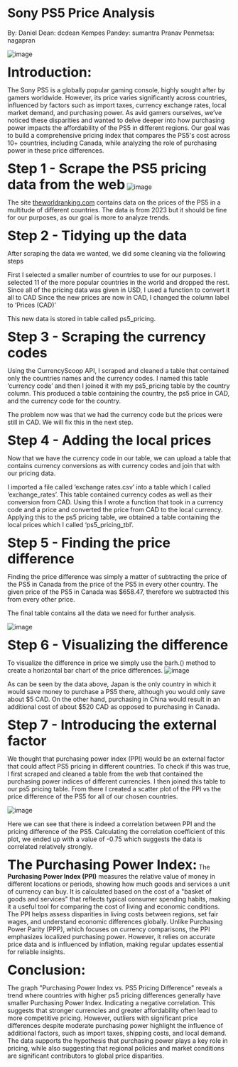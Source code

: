 # Sony PS5 Price Analysis
By:
Daniel Dean: dcdean
Kempes Pandey: sumantra
Pranav Penmetsa: nagapran

![image](https://github.com/user-attachments/assets/236569b6-dd23-46af-a8a0-c1394cc286eb)

<strong><span style="font-size:30px;">Introduction:</span></strong>

The Sony PS5 is a globally popular gaming console, highly sought after by gamers worldwide. However, its price varies significantly across countries, influenced by factors such as import taxes, currency exchange rates, local market demand, and purchasing power. As avid gamers ourselves, we’ve noticed these disparities and wanted to delve deeper into how purchasing power impacts the affordability of the PS5 in different regions. Our goal was to build a comprehensive pricing index that compares the PS5's cost across 10+ countries, including Canada, while analyzing the role of purchasing power in these price differences.

<strong><span style="font-size:30px;">Step 1 - Scrape the PS5 pricing data from the web</span></strong>
![image](https://github.com/user-attachments/assets/c5f73ae5-2f6f-4711-96b1-ab521c6a1bde)

The site <a href="https://www.theworldranking.com/statistics/160/playstation-5-prices-country/">theworldranking.com</a> contains data on the prices of the PS5 in a multitude of different countries. The data is from 2023 but it should be fine for our purposes, as our goal is more to analyze trends.

<strong><span style="font-size:30px;">Step 2 - Tidying up the data</span></strong> 

After scraping the data we wanted, we did some cleaning via the following steps

First I selected a smaller number of countries to use for our purposes. I selected 11 of the more popular countries in the world and dropped the rest.
Since all of the pricing data was given in USD, I used a function to convert it all to CAD
Since the new prices are now in CAD, I changed the column label to ‘Prices (CAD)’

This new data is stored in table called ps5_pricing.

<strong><span style="font-size:30px;">Step 3 - Scraping the currency codes</span></strong>

Using the CurrencyScoop API, I scraped and cleaned a table that contained only the countries names and the currency codes. I named this table ‘currency code’ and then I joined it with my ps5_pricing table by the country column. This produced a table containing the country, the ps5 price in CAD, and the currency code for the country. 

The problem now was that we had the currency code but the prices were still in CAD. We will fix this in the next step.

<strong><span style="font-size:30px;">Step 4 - Adding the local prices</span></strong>

Now that we have the currency code in our table, we can upload a table that contains currency conversions as with currency codes and join that with our pricing data.

I imported a file called ‘exchange rates.csv’ into a table which I called ‘exchange_rates’. This table contained currency codes as well as their conversion from CAD. Using this I wrote a function that took in a currency code and a price and converted the price from CAD to the local currency. Applying this to the ps5 pricing table, we obtained a table containing the local prices which I called ‘ps5_pricing_tbl’.

<strong><span style="font-size:30px;">Step 5 - Finding the price difference</span></strong>

Finding the price difference was simply a matter of subtracting the price of the PS5 in Canada from the price of the PS5 in every other country. The given price of the PS5 in Canada was $658.47, therefore we subtracted this from every other price.

The final table contains all the data we need for further analysis.

![image](https://github.com/user-attachments/assets/84ee9b8f-058d-4ed7-9a03-8149f0b406b0)

<strong><span style="font-size:30px;">Step 6 - Visualizing the difference</span></strong>

To visualize the difference in price we simply use the barh.() method to create a horizontal bar chart of the price differences.
![image](https://github.com/user-attachments/assets/5c2cc889-fc32-446d-a486-09620af91721)

As can be seen by the data above, Japan is the only country in which it would save money to purchase a PS5 there, although you would only save about $5 CAD. On the other hand, purchasing in China would result in an additional cost of about $520 CAD as opposed to purchasing in Canada.

<strong><span style="font-size:30px;">Step 7 - Introducing the external factor</span></strong>

We thought that purchasing power index (PPI) would be an external factor that could affect PS5 pricing in different countries. To check if this was true, I first scraped and cleaned a table from the web that contained the purchasing power indices of different currencies. I then joined this table to our ps5 pricing table. From there I created a scatter plot of the PPI vs the price difference of the PS5 for all of our chosen countries.

![image](https://github.com/user-attachments/assets/c40ad291-fab8-4cb5-8e11-3bd860c4ccd5)

Here we can see that there is indeed a correlation between PPI and the pricing difference of the PS5. Calculating the correlation coefficient of this plot, we ended up with a value of -0.75 which suggests the data is correlated relatively strongly.

<strong><span style="font-size:30px;">The Purchasing Power Index:</span></strong>
The <strong>Purchasing Power Index (PPI)</strong> measures the relative value of money in different locations or periods, showing how much goods and services a unit of currency can buy. It is calculated based on the cost of a "basket of goods and services" that reflects typical consumer spending habits, making it a useful tool for comparing the cost of living and economic conditions. The PPI helps assess disparities in living costs between regions, set fair wages, and understand economic differences globally. Unlike Purchasing Power Parity (PPP), which focuses on currency comparisons, the PPI emphasizes localized purchasing power. However, it relies on accurate price data and is influenced by inflation, making regular updates essential for reliable insights.

<strong><span style="font-size:30px;">Conclusion:</span></strong>

The graph "Purchasing Power Index vs. PS5 Pricing Difference" reveals a trend where countries with higher ps5 pricing differences  generally have smaller Purchasing Power Index. Indicating a negative correlation. This suggests that stronger currencies and greater affordability often lead to more competitive pricing. However, outliers with significant price differences despite moderate purchasing power highlight the influence of additional factors, such as import taxes, shipping costs, and local demand. The data supports the hypothesis that purchasing power plays a key role in pricing, while also suggesting that regional policies and market conditions are significant contributors to global price disparities.












